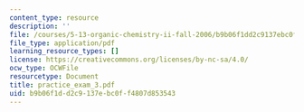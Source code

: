 ```yaml
---
content_type: resource
description: ''
file: /courses/5-13-organic-chemistry-ii-fall-2006/b9b06f1dd2c9137ebc0ff4807d853543_practice_exam_3.pdf
file_type: application/pdf
learning_resource_types: []
license: https://creativecommons.org/licenses/by-nc-sa/4.0/
ocw_type: OCWFile
resourcetype: Document
title: practice_exam_3.pdf
uid: b9b06f1d-d2c9-137e-bc0f-f4807d853543
---
```


